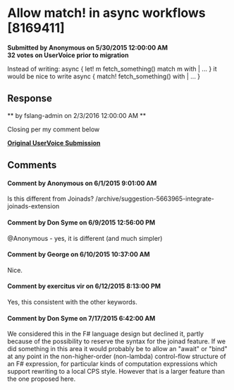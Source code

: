 # Allow match! in async workflows [8169411] #

**Submitted by Anonymous on 5/30/2015 12:00:00 AM**  
**32 votes on UserVoice prior to migration**  

Instead of writing:
async {
let! m fetch_something()
match m with
| ...
}
it would be nice to write
async {
match! fetch_something() with
| ...
}



## Response ##
** by fslang-admin on 2/3/2016 12:00:00 AM **

Closing per my comment below


**[Original UserVoice Submission](https://fslang.uservoice.com/forums/245727-f-language/suggestions/8169411)**


## Comments ##


#### Comment by Anonymous on 6/1/2015 9:01:00 AM ####
Is this different from Joinads?
/archive/suggestion-5663965-integrate-joinads-extension


#### Comment by Don Syme on 6/9/2015 12:56:00 PM ####
@Anonymous - yes, it is different (and much simpler)


#### Comment by George on 6/10/2015 10:37:00 AM ####
Nice.


#### Comment by exercitus vir on 6/12/2015 8:13:00 PM ####
Yes, this consistent with the other keywords.


#### Comment by Don Syme on 7/17/2015 6:42:00 AM ####
We considered this in the F# language design but declined it, partly because of the possibility to reserve the syntax for the joinad feature.
If we did something in this area it would probably be to allow an "await" or "bind" at any point in the non-higher-order (non-lambda) control-flow structure of an F# expression, for particular kinds of computation expressions which support rewriting to a local CPS style. However that is a larger feature than the one proposed here.


